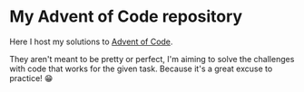 # My Advent of Code repository

Here I host my solutions to [Advent of Code](https://adventofcode.com/).

They aren't meant to be pretty or perfect, I'm aiming to solve the challenges with code that works for the given task. Because it's a great excuse to practice! 😁
